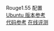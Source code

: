 Rouge1.55 配置  
[Ubuntu 版本参考](https://blog.csdn.net/wr339988/article/details/70165090)  
[代码参考](https://github.com/nlpyang/PreSumm/blob/master/src/others/pyrouge.py)
[在线评测](link)
